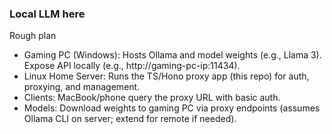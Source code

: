 ### Local LLM here

Rough plan
- Gaming PC (Windows): Hosts Ollama and model weights (e.g., Llama 3). Expose API locally (e.g., http://gaming-pc-ip:11434).
- Linux Home Server: Runs the TS/Hono proxy app (this repo) for auth, proxying, and management.
- Clients: MacBook/phone query the proxy URL with basic auth.
- Models: Download weights to gaming PC via proxy endpoints (assumes Ollama CLI on server; extend for remote if needed).
